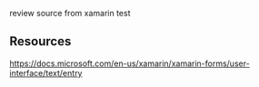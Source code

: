 ﻿
review source from xamarin
test


## Resources
https://docs.microsoft.com/en-us/xamarin/xamarin-forms/user-interface/text/entry